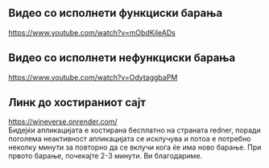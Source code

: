 ## Видео со исполнети функциски барања
https://www.youtube.com/watch?v=mObdKileADs

## Видео со исполнети нефункциски барања
https://www.youtube.com/watch?v=OdytaggbaPM

## Линк до хостираниот сајт
https://wineverse.onrender.com/ \
Бидејќи апликацијата е хостирана бесплатно на страната redner, поради поголема неактивност апликацијата се исклучува и потоа е потребно неколку минути за повторно да се вклучи кога ќе има ново барање. При првото барање, почекајте 2-3 минути. Ви благодариме.

